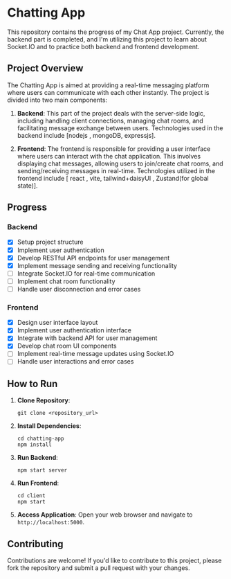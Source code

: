# Chatting App

This repository contains the progress of my Chat App project. Currently, the backend part is completed, and I'm utilizing this project to learn about Socket.IO and to practice both backend and frontend development.

## Project Overview

The Chatting App is aimed at providing a real-time messaging platform where users can communicate with each other instantly. The project is divided into two main components:

1. **Backend**: This part of the project deals with the server-side logic, including handling client connections, managing chat rooms, and facilitating message exchange between users. Technologies used in the backend include [nodejs , mongoDB, expressjs].

2. **Frontend**: The frontend is responsible for providing a user interface where users can interact with the chat application. This involves displaying chat messages, allowing users to join/create chat rooms, and sending/receiving messages in real-time. Technologies utilized in the frontend include [ react , vite, tailwind+daisyUI , Zustand(for global state)].

## Progress

### Backend

- [x] Setup project structure
- [x] Implement user authentication
- [x] Develop RESTful API endpoints for user management
- [x] Implement message sending and receiving functionality
- [ ] Integrate Socket.IO for real-time communication
- [ ] Implement chat room functionality
- [ ] Handle user disconnection and error cases

### Frontend

- [x] Design user interface layout
- [x] Implement user authentication interface
- [x] Integrate with backend API for user management
- [x] Develop chat room UI components
- [ ] Implement real-time message updates using Socket.IO
- [ ] Handle user interactions and error cases

## How to Run

1. **Clone Repository**:

   ```
   git clone <repository_url>
   ```

2. **Install Dependencies**:

   ```
   cd chatting-app
   npm install
   ```

3. **Run Backend**:

   ```
   npm start server
   ```

4. **Run Frontend**:

   ```
   cd client
   npm start
   ```

5. **Access Application**:
   Open your web browser and navigate to `http://localhost:5000`.

## Contributing

Contributions are welcome! If you'd like to contribute to this project, please fork the repository and submit a pull request with your changes.
